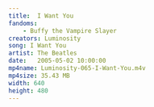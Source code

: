 ```yaml
---
title:  I Want You
fandoms:
    - Buffy the Vampire Slayer
creators: Luminosity
song: I Want You
artist: The Beatles
date:   2005-05-02 10:00:00
mp4name: Luminosity-065-I-Want-You.m4v
mp4size: 35.43 MB
width: 640
height: 480
---
```



  